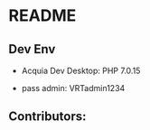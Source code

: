 # README

## Dev Env

- Acquia Dev Desktop: PHP 7.0.15


- pass admin: VRTadmin1234

## Contributors:
